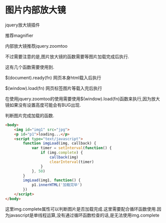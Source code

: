 # 图片内部放大镜

jquery放大镜插件

推荐magnifier

内部放大镜推荐jquery.zoomtoo

不过需要注意的是,图片放大镜的函数需要等图片加载完成后执行.

这有几个函数需要使用到.

$(document).ready(fn) 网页本身html载入后执行

$(window).load(fn) 网页标签图片等载入完后执行

在使用jquery.zoomtoo的使用需要使用$(window).load(fn)函数来执行,因为放大镜如果没有设置高度可能会有BUG出现.

判断图片完成加载的函数.

```html
<body>
    <img id="img1" src="jpg">
    <p id="p1">loading...</p>
    <script type="text/javascript">
        function imgLoad(img, callback) {
            var timer = setInterval(function() {
                if (img.complete) {
                    callback(img)
                    clearInterval(timer)
                }
            }, 50)
        }
        imgLoad(img1, function() {
            p1.innerHTML('加载完毕')
        })
    </script>
</body>
```

这里img.complete属性可以判断图片是否加载完成.这里需要配合循环函数使用.因为javascript是单线程运算,没有通过循环函数检查的话,是无法使用img.complete